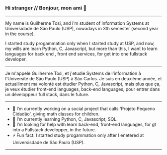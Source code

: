 ### Hi stranger  // Bonjour, mon ami 👋

-------------------------------------------------------------------------------------------------------------------------------------------------------------------------

  My name is Guilherme Tosi, and i'm student of Information Systems at Universidade de São Paulo (USP), nowadays in 3th semester (second year in the course).
 
  I started study progammation only when I started study at USP, and now, my wills are learn Python, C, Javascript, but more than this, I want to learn languages
  for back end , front end services, for get into one fullstack developer.
  
-------------------------------------------------------------------------------------------------------------------------------------------------------------------------
 
  Je m'appele Guilherme Tosi, et j'etudie Systems de l'information à l'Université de São Paulo (USP) à São Carlos. Je suis en deuxième année, et actualliment ma volonté est étudier Python, C, Javascript, mais plus que ça, je veux étudier front-end languages, back-end languages, pour entrer dans un développeur full stack, dans le future.
  
-------------------------------------------------------------------------------------------------------------------------------------------------------------------------

- 🔭 I’m currently working on a social project that calls 'Projeto Pequeno Cidadão', giving math classes for children.
- 🌱 I’m currently learning Python, C, Javascript, SQL.
- 🤔 I’m looking for help with learn back-end, front-end languages, for gt into a Fullstack developper, in the future.
- ⚡ Fun fact: I started study progammation only after I enetered at Universisdade de São Paulo (USP).

-------------------------------------------------------------------------------------------------------------------------------------------------------------------------
